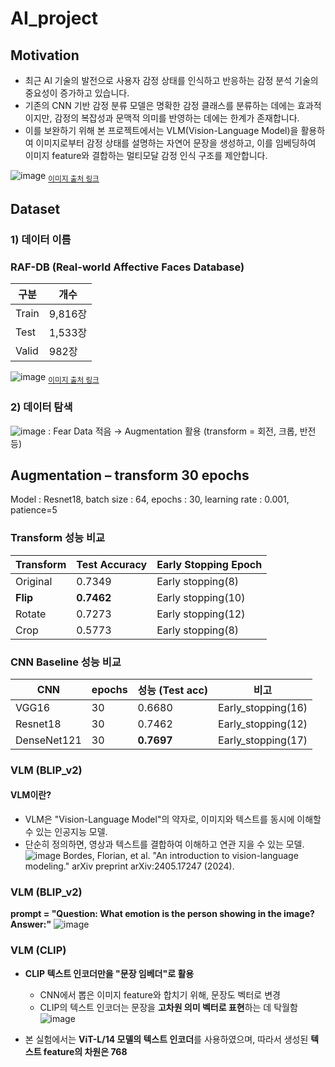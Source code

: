 # AI_project

## Motivation

- 최근 AI 기술의 발전으로 사용자 감정 상태를 인식하고 반응하는 감정 분석 기술의 중요성이 증가하고 있습니다.
- 기존의 CNN 기반 감정 분류 모델은 명확한 감정 클래스를 분류하는 데에는 효과적이지만, 감정의 복잡성과 문맥적 의미를 반영하는 데에는 한계가 존재합니다.
- 이를 보완하기 위해 본 프로젝트에서는 VLM(Vision-Language Model)을 활용하여 이미지로부터 감정 상태를 설명하는 자연어 문장을 생성하고, 이를 임베딩하여 이미지 feature와 결합하는 멀티모달 감정 인식 구조를 제안합니다.




![image](https://github.com/user-attachments/assets/97247f12-f48b-4a0c-8982-222eaf73b7af)
<sub>[이미지 출처 링크](https://www.ki-it.com/_common/do.php?a=full&b=22&bidx=3223&aidx=35957)</sub>

## Dataset

### 1) 데이터 이름
### RAF-DB (Real-world Affective Faces Database)

| 구분   | 개수     |
|--------|----------|
| Train  | 9,816장  |
| Test   | 1,533장  |
| Valid  | 982장    |

![image](https://github.com/user-attachments/assets/901ce171-e9c6-45e2-b7a5-e8c6f3947ea9)
<sub>[이미지 출처 링크](https://www.kaggle.com/datasets/shuvoalok/raf-db-dataset/data)</sub>

### 2) 데이터 탐색

![image](https://github.com/user-attachments/assets/00bd4646-b2bf-4871-b9b3-8d28a6a7b75d)
: Fear Data 적음 → Augmentation 활용 (transform = 회전, 크롭, 반전 등)

## Augmentation – transform 30 epochs
Model : Resnet18, batch size : 64, epochs : 30, learning rate : 0.001, patience=5  

### Transform 성능 비교

| Transform | Test Accuracy | Early Stopping Epoch |
|-----------|----------------|-----------------------|
| Original  | 0.7349         | Early stopping(8)                     |
| **Flip**      | **0.7462**         | Early stopping(10)                    |
| Rotate    | 0.7273         | Early stopping(12)                    |
| Crop      | 0.5773         | Early stopping(8)                     |


### CNN Baseline 성능 비교

| CNN         | epochs | 성능 (Test acc) | 비고               |
|-------------|--------|------------------|--------------------|
| VGG16       | 30     | 0.6680           | Early_stopping(16) |
| Resnet18    | 30     | 0.7462           | Early_stopping(12) |
| DenseNet121 | 30     | **0.7697**       | Early_stopping(17) |

### VLM (BLIP_v2)

#### VLM이란?
- VLM은 "Vision-Language Model"의 약자로, 이미지와 텍스트를 동시에 이해할 수 있는 인공지능 모델.
- 단순히 정의하면, 영상과 텍스트를 결합하여 이해하고 연관 지을 수 있는 모델.
![image](https://github.com/user-attachments/assets/50206850-d902-4190-b298-6e0ee134eb19)
Bordes, Florian, et al. "An introduction to vision-language modeling." arXiv preprint arXiv:2405.17247 (2024).

### VLM (BLIP_v2)
**prompt = "Question: What emotion is the person showing in the image? Answer:"**
![image](https://github.com/user-attachments/assets/6f8ca179-e9c8-4bac-9b3d-17360b5fa209)

### VLM (CLIP)

- **CLIP 텍스트 인코더만을 "문장 임베더"로 활용**
  - CNN에서 뽑은 이미지 feature와 합치기 위해, 문장도 벡터로 변경
  - CLIP의 텍스트 인코더는 문장을 **고차원 의미 벡터로 표현**하는 데 탁월함
![image](https://github.com/user-attachments/assets/b890d9d0-2f37-4190-8a6f-0dd398c0e7f2)

- 본 실험에서는 **ViT-L/14 모델의 텍스트 인코더**를 사용하였으며, 따라서 생성된 **텍스트 feature의 차원은 768**



